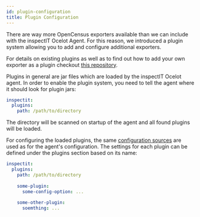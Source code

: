 ```yaml
---
id: plugin-configuration
title: Plugin Configuration
---
```


There are way more OpenCensus exporters available than we can include with the inspectIT Ocelot Agent.
For this reason, we introduced a plugin system allowing you to add and configure additional exporters.

For details on existing plugins as well as to find out how to add your own exporter as a plugin 
checkout [this repository](https://github.com/inspectIT/inspectit-ocelot-plugins).

Plugins in general are jar files which are loaded by the inspectIT Ocelot agent.
In order to enable the plugin system, you need to tell the agent where it should look for plugin jars:

```yaml
inspectit:
  plugins:
    path: /path/to/directory
```

The directory will be scanned on startup of the agent and all found plugins will be loaded.

For configuring the loaded plugins, the same [configuration sources](#configuration-sources) are used as for the agent's configuration.
The settings for each plugin can be defined under the plugins section based on its name:


```yaml
inspectit:
  plugins:
    path: /path/to/directory
    
    some-plugin:
      some-config-option: ...
      
    some-other-plugin:
      soemthing: ...
```